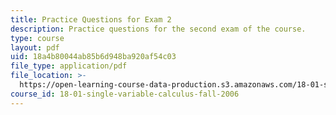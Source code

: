 ```yaml
---
title: Practice Questions for Exam 2
description: Practice questions for the second exam of the course.
type: course
layout: pdf
uid: 18a4b80044ab85b6d948ba920af54c03
file_type: application/pdf
file_location: >-
  https://open-learning-course-data-production.s3.amazonaws.com/18-01-single-variable-calculus-fall-2006/18a4b80044ab85b6d948ba920af54c03_prexam2a.pdf
course_id: 18-01-single-variable-calculus-fall-2006
---
```

